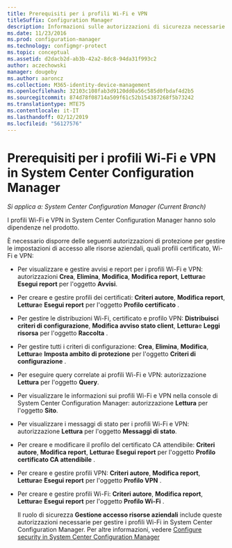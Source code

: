 ```yaml
---
title: Prerequisiti per i profili Wi-Fi e VPN
titleSuffix: Configuration Manager
description: Informazioni sulle autorizzazioni di sicurezza necessarie per gestire i profili di certificato, i profili Wi-Fi e VPN in System Center Configuration Manager.
ms.date: 11/23/2016
ms.prod: configuration-manager
ms.technology: configmgr-protect
ms.topic: conceptual
ms.assetid: d2dacb2d-ab3b-42a2-8dc8-94da31f993c2
author: aczechowski
manager: dougeby
ms.author: aaroncz
ms.collection: M365-identity-device-management
ms.openlocfilehash: 32103c108fab3d9120dd0a56c585d0fbdaf4d2b5
ms.sourcegitcommit: 874d78f08714a509f61c52b154387268f5b73242
ms.translationtype: MTE75
ms.contentlocale: it-IT
ms.lasthandoff: 02/12/2019
ms.locfileid: "56127576"
---
```

# <a name="prerequisites-for-wi-fi-and-vpn-profiles-in-system-center-configuration-manager"></a>Prerequisiti per i profili Wi-Fi e VPN in System Center Configuration Manager

*Si applica a: System Center Configuration Manager (Current Branch)*

I profili Wi-Fi e VPN in System Center Configuration Manager hanno solo dipendenze nel prodotto.  

 È necessario disporre delle seguenti autorizzazioni di protezione per gestire le impostazioni di accesso alle risorse aziendali, quali profili certificato, Wi-Fi e VPN:  

- Per visualizzare e gestire avvisi e report per i profili Wi-Fi e VPN: autorizzazioni **Crea**, **Elimina**, **Modifica**, **Modifica report**, **Lettura**e **Esegui report** per l'oggetto **Avvisi**.  

- Per creare e gestire profili dei certificati: **Criteri autore**, **Modifica report**, **Lettura**e **Esegui report** per l'oggetto **Profilo certificato** .  

- Per gestire le distribuzioni Wi-Fi, certificato e profilo VPN: **Distribuisci criteri di configurazione**, **Modifica avviso stato client**, **Lettura**e **Leggi risorsa** per l'oggetto **Raccolta** .  

- Per gestire tutti i criteri di configurazione: **Crea**, **Elimina**, **Modifica**, **Lettura**e **Imposta ambito di protezione** per l'oggetto **Criteri di configurazione** .  

- Per eseguire query correlate ai profili Wi-Fi e VPN: autorizzazione **Lettura** per l'oggetto **Query**.  

- Per visualizzare le informazioni sui profili Wi-Fi e VPN nella console di System Center Configuration Manager: autorizzazione **Lettura** per l'oggetto **Sito**.  

- Per visualizzare i messaggi di stato per i profili Wi-Fi e VPN: autorizzazione **Lettura** per l'oggetto **Messaggi di stato**.  

- Per creare e modificare il profilo del certificato CA attendibile: **Criteri autore**, **Modifica report**, **Lettura**e **Esegui report** per l'oggetto **Profilo certificato CA attendibile** .  

- Per creare e gestire profili VPN: **Criteri autore**, **Modifica report**, **Lettura**e **Esegui report** per l'oggetto **Profilo VPN** .  

- Per creare e gestire profili Wi-Fi: **Criteri autore**, **Modifica report**, **Lettura**e **Esegui report** per l'oggetto **Profilo Wi-Fi** .  

  Il ruolo di sicurezza **Gestione accesso risorse aziendali** include queste autorizzazioni necessarie per gestire i profili Wi-Fi in System Center Configuration Manager. Per altre informazioni, vedere [Configure security in System Center Configuration Manager](../../core/plan-design/security/configure-security.md)

